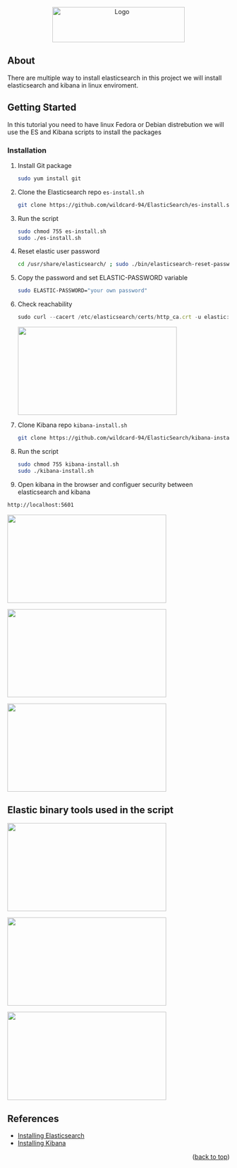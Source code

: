 
<a name="readme-top">

<!-- PROJECT LOGO -->
<br />
<div align="center">
  <a href="https://github.com/othneildrew/Best-README-Template">
    <img src="https://images.contentstack.io/v3/assets/bltefdd0b53724fa2ce/blt3e2c7bebbae51138/6568a0834c0b9a3624d5582a/logo-tagline-white.svg" alt="Logo" width="300" height="80">
  </a>
</div>
</a>



<!-- ABOUT THE PROJECT -->
## About 

There are multiple way to install elasticsearch in this project we will install elasticsearch and kibana in linux enviroment.




<!-- GETTING STARTED -->
## Getting Started

In this tutorial you need to have linux Fedora or Debian distrebution 
we will use the ES and Kibana scripts to install the packages


### Installation


1. Install Git package
   ```sh
   sudo yum install git
   ```
3. Clone the Elasticsearch repo `es-install.sh`
   ```sh
   git clone https://github.com/wildcard-94/ElasticSearch/es-install.sh
   
   ```
4. Run the script
   ```sh
   sudo chmod 755 es-install.sh
   sudo ./es-install.sh
   ```
5. Reset elastic user password 
   ```sh
   cd /usr/share/elasticsearch/ ; sudo ./bin/elasticsearch-reset-password -u elastic
   ```
6. Copy the password and set ELASTIC-PASSWORD variable
   ```sh
   sudo ELASTIC-PASSWORD="your own password"
   ```
7. Check reachability   
   ```js
   sudo curl --cacert /etc/elasticsearch/certs/http_ca.crt -u elastic:$ELASTIC_PASSWORD https://localhost:9200
   ```
    <p>
    <img width="360" height="200" src="https://i.imgur.com/YrJMdbc.png" >
    </p>
8. Clone Kibana repo `kibana-install.sh`
   ```sh
   git clone https://github.com/wildcard-94/ElasticSearch/kibana-install.sh
   
   ```
9. Run the script
   ```sh
   sudo chmod 755 kibana-install.sh
   sudo ./kibana-install.sh
   ```
10. Open kibana in the browser and configuer security between elasticsearch and kibana 

   ```sh
   http://localhost:5601
   ```
   <p>
    <img width="360" height="200" src=https://i.imgur.com/YGLSTq7.png" >
    <p>
    <img width="360" height="200" src="https://i.imgur.com/cpJiMaZ.png" >
    <p>
    <img width="360" height="200" src="https://i.imgur.com/LcighHG.png" >
    </p>



<!-- ACKNOWLEDGMENTS -->

## Elastic binary tools used in the script
   <p>
    <img width="360" height="200" src=https://i.imgur.com/yJmLp3U.png" >
    <p>
    <img width="360" height="200" src="https://i.imgur.com/aVABWi7.png" >
    <p>
    <img width="360" height="200" src="https://i.imgur.com/nvMAsoi.png" >
    </p>


## References

* [Installing Elasticsearch](https://www.elastic.co/guide/en/elasticsearch/reference/8.2/install-elasticsearch.html)
* [Installing Kibana](https://www.elastic.co/guide/en/kibana/8.2/install.html)


<p align="right">(<a href="#readme-top">back to top</a>)</p>



